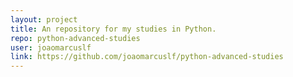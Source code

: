 ```yaml
---
layout: project
title: An repository for my studies in Python.
repo: python-advanced-studies
user: joaomarcuslf
link: https://github.com/joaomarcuslf/python-advanced-studies
---
```


